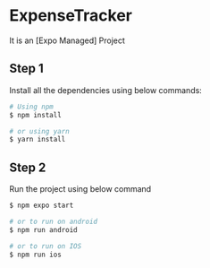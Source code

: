 # ExpenseTracker

It is an [Expo Managed] Project

## Step 1
Install all the dependencies using below commands: 
```bash
# Using npm
$ npm install

# or using yarn
$ yarn install
```

## Step 2
Run the project using below command
```bash
$ npm expo start

# or to run on android
$ npm run android

# or to run on IOS
$ npm run ios
```
